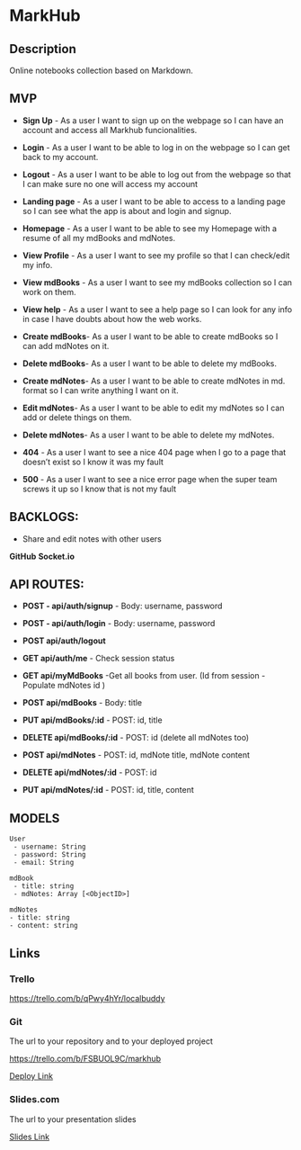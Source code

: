 # MarkHub

## Description

Online notebooks collection based on Markdown.



 ## MVP

 - **Sign Up** - As a user I want to sign up on the webpage so I can have an account and access all Markhub funcionalities. 
 - **Login** - As a user I want to be able to log in on the webpage so I can get back to my account.
 - **Logout** - As a user I want to be able to log out from the webpage so that I can make sure no one will access my account


 - **Landing page** - As a user I want to be able to access to a landing page so I can see what the app is about and login and signup.
 - **Homepage** - As a user I want to be able to see my Homepage with a resume of all my mdBooks and mdNotes.
 - **View Profile** - As a user I want to see my profile so that I can check/edit my info.
 - **View mdBooks** - As a user I want to see my mdBooks collection so I can work on them.
- **View help** - As a user I want to see a help page so I can look for any info in case I have doubts about how the web works.


 - **Create mdBooks**- As a user I want to be able to create mdBooks so I can add mdNotes on it. 
 - **Delete mdBooks**- As a user I want to be able to delete my mdBooks.
 - **Create mdNotes**- As a user I want to be able to create mdNotes in md. format so I can write anything I want on it. 
 - **Edit mdNotes**- As a user I want to be able to edit my mdNotes so I can add or delete things on them. 
 - **Delete mdNotes**- As a user I want to be able to delete my mdNotes.


 - **404** - As a user I want to see a nice 404 page when I go to a page that doesn’t exist so I know it was my fault 
- **500** - As a user I want to see a nice error page when the super team screws it up so I know that is not my fault



## BACKLOGS:

- Share and edit notes with other users

**GitHub**
**Socket.io**



## API ROUTES:

+ **POST - api/auth/signup** - Body: username, password 
+ **POST - api/auth/login** - Body: username, password
+ **POST api/auth/logout**

+ **GET api/auth/me** - Check session status


+ **GET api/myMdBooks** -Get all books from user. (Id from session - Populate mdNotes id ) 
+ **POST api/mdBooks** - Body: title
+ **PUT api/mdBooks/:id** - POST: id, title
+ **DELETE api/mdBooks/:id** - POST: id (delete all mdNotes too)

+ **POST api/mdNotes** - POST: id, mdNote title, mdNote content
+ **DELETE api/mdNotes/:id** - POST: id
+ **PUT api/mdNotes/:id** - POST: id, title, content

  

## MODELS

```
User
 - username: String
 - password: String
 - email: String
```

```
mdBook
 - title: string
 - mdNotes: Array [<ObjectID>]
```

```
mdNotes
- title: string
- content: string
```



## Links

### Trello

https://trello.com/b/qPwy4hYr/localbuddy

### Git

The url to your repository and to your deployed project

https://trello.com/b/FSBUOL9C/markhub

[Deploy Link](http://heroku.com)

### Slides.com

The url to your presentation slides

[Slides Link](http://slides.com)


